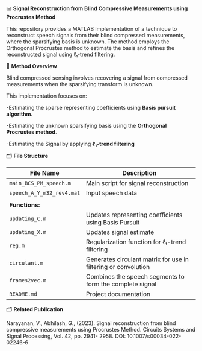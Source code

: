 📊 **Signal Reconstruction from Blind Compressive Measurements using Procrustes Method**

This repository provides a MATLAB implementation of a technique to reconstruct speech signals from their blind compressed measurements, where the sparsifying basis is unknown. 
The method employs the Orthogonal Procrustes method to estimate the basis and refines the reconstructed signal using ℓ₁-trend filtering.

🧠 **Method Overview**

Blind compressed sensing involves recovering a signal from compressed measurements when the sparsifying transform is unknown. 

This implementation focuses on:

-Estimating the sparse representing coefficients using **Basis pursuit algorithm**.

-Estimating the unknown sparsifying basis using the **Orthogonal Procrustes method**.

-Estimating the Signal by applying **ℓ₁-trend filtering**

🗂️ **File Structure**

| **File Name**             | **Description**                                                |
| ------------------------- | -------------------------------------------------------------- |
| `main_BCS_PM_speech.m`    | Main script for signal reconstruction                          |
| `speech_A_Y_m32_rev4.mat` | Input speech data                                              |
|                           |                                                                |
| **Functions:**            |                                                                |
| `updating_C.m`            | Updates representing coefficients using Basis Pursuit          |
| `updating_X.m`            | Updates signal estimate                                        |
| `reg.m`                   | Regularization function for ℓ₁-trend filtering                 |
| `circulant.m`             | Generates circulant matrix for use in filtering or convolution |
| `frames2vec.m`            | Combines the speech segments to form the complete signal       |
| `README.md`               | Project documentation                                          |


🗂️ **Related Publication**

Narayanan, V., Abhilash, G., (2023). Signal reconstruction from blind compressive measurements using Procrustes
Method. Circuits Systems and Signal Processing, Vol. 42, pp. 2941- 2958. DOI: 10.1007/s00034-022-02246-6


